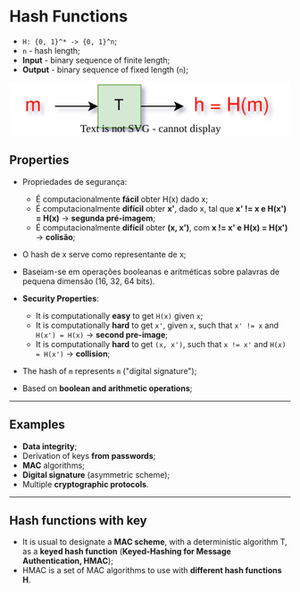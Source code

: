 # Hash Functions

* `H: {0, 1}^* -> {0, 1}^n`;
* `n` - hash length;
* **Input** - binary sequence of finite length;
* **Output** - binary sequence of fixed length (`n`);

<p align="center">
    <img src="./docs/seginf-diagrams-Hash.svg" alt="Hash" align="center"/>
</p>

## Properties

* Propriedades de segurança:
  * É computacionalmente **fácil** obter H(x) dado x;
  * É computacionalmente **difícil** obter **x'**, dado x, tal que **x' != x e H(x') = H(x)** -> **segunda pré-imagem**;
  * É computacionalmente **difícil** obter **(x, x')**, com **x != x' e H(x) = H(x')** -> **colisão**;
* O hash de x serve como representante de x;
* Baseiam-se em operações booleanas e aritméticas sobre palavras de pequena dimensão (16, 32, 64 bits).

* **Security Properties**:
  * It is computationally **easy** to get `H(x)` given `x`;
  * It is computationally **hard** to get `x'`, given `x`, such that `x' != x` and `H(x') = H(x)` -> **second pre-image**;
  * It is computationally **hard** to get `(x, x')`, such that `x != x'` and `H(x) = H(x')` -> **collision**;
* The hash of `m` represents `m` ("digital signature");
* Based on **boolean and arithmetic operations**; 

---

## Examples

* **Data integrity**;
* Derivation of keys **from passwords**;
* **MAC** algorithms;
* **Digital signature** (asymmetric scheme);
* Multiple **cryptographic protocols**.

---

## Hash functions with key

* It is usual to designate a **MAC scheme**, with a deterministic algorithm T, as a **keyed hash function** (**Keyed-Hashing for Message Authentication, HMAC**);
* HMAC is a set of MAC algorithms to use with **different hash functions H**.

<!--Add image-->